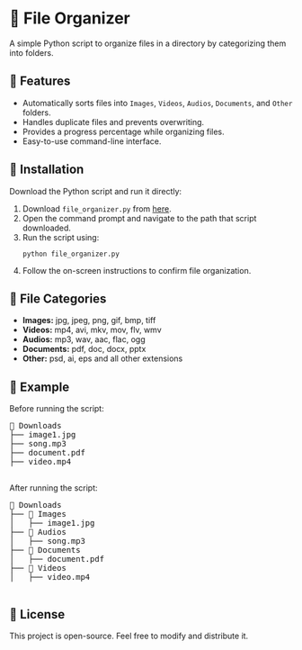 <!DOCTYPE html>
<html>
<body>
    <h1>📂 File Organizer</h1>
    <p>A simple Python script to organize files in a directory by categorizing them into folders.</p>
    <h2>🚀 Features</h2>
    <ul>
        <li>Automatically sorts files into <code>Images</code>, <code>Videos</code>, <code>Audios</code>, <code>Documents</code>, and <code>Other</code> folders.</li>
        <li>Handles duplicate files and prevents overwriting.</li>
        <li>Provides a progress percentage while organizing files.</li>
        <li>Easy-to-use command-line interface.</li>
    </ul>
    <h2>📜 Installation</h2>
    <p>Download the Python script and run it directly:</p>
    <ol>
        <li>Download <code>file_organizer.py</code> from <a href="https://github.com/DilanHansaja/Simple_File_Organizer">here</a>.</li>
        <li>Open the command prompt and navigate to the path that script downloaded.</li>
        <li>Run the script using:</li>
        <p></p>
    <pre><code>python file_organizer.py</code></pre>
    <li>Follow the on-screen instructions to confirm file organization.</li>    </ol>
    <h2>📂 File Categories</h2>
    <ul>
        <li><strong>Images:</strong> jpg, jpeg, png, gif, bmp, tiff</li>
        <li><strong>Videos:</strong> mp4, avi, mkv, mov, flv, wmv</li>
        <li><strong>Audios:</strong> mp3, wav, aac, flac, ogg</li>
        <li><strong>Documents:</strong> pdf, doc, docx, pptx</li>
        <li><strong>Other:</strong> psd, ai, eps and all other extensions</li>
    </ul>
    <h2>📌 Example</h2>
    <p>Before running the script:</p>
    <pre>
📁 Downloads
├── image1.jpg
├── song.mp3
├── document.pdf
├── video.mp4
    </pre>
    <p>After running the script:</p>
    <pre>
📁 Downloads
├── 📂 Images
│   ├── image1.jpg
├── 📂 Audios
│   ├── song.mp3
├── 📂 Documents
│   ├── document.pdf
├── 📂 Videos
│   ├── video.mp4
    </pre>
    <h2>📝 License</h2>
    <p>This project is open-source. Feel free to modify and distribute it.</p>
</body>
</html>
